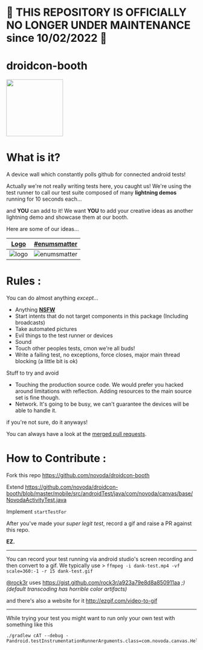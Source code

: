 # 🛑 THIS REPOSITORY IS OFFICIALLY NO LONGER UNDER MAINTENANCE since 10/02/2022 🛑

droidcon-booth
=============
<img src="https://pbs.twimg.com/media/CSeP7ybW4AA6S5H.jpg:large" width="150px"/>

What is it?
==

A device wall which constantly polls github for connected android tests!

Actually we're not really writing tests here, you caught us! We're using the test runner to call our test suite composed of many **lightning demos** running for 10 seconds each...

and **YOU** can add to it! We want **YOU** to add your creative ideas as another lightning demo and showcase them at our booth.

Here are some of our ideas...

[Logo](https://github.com/novoda/droidcon-booth/pull/18) | [#enumsmatter](https://github.com/novoda/droidcon-booth/pull/5)
| --- | ---
![logo](https://cloud.githubusercontent.com/assets/1626673/10728185/0a054c52-7be0-11e5-8a75-ab5c1b2bf0dc.gif)|![enumsmatter](https://cloud.githubusercontent.com/assets/466546/10677915/15e2e416-7907-11e5-9cb4-a53df89c1915.gif)

Rules :
==

You can do almost anything *except...*

- Anything **[NSFW](https://en.wikipedia.org/wiki/Not_safe_for_work)**
- Start intents that do not target components in this package (Including broadcasts)
- Take automated pictures
- Evil things to the test runner or devices
- Sound
- Touch other peoples tests, cmon we're all buds!
- Write a failing test, no exceptions, force closes, major main thread blocking (a little bit is ok)

Stuff to try and avoid
- Touching the production source code. We would prefer you hacked around limitations with reflection. Adding resources to the main source set is fine though.
- Network. It's going to be busy, we can't guarantee the devices will be able to handle it.

if you're not sure, do it anyways! 

You can always have a look at the [merged pull requests](https://github.com/novoda/droidcon-booth/pulls?q=is%3Apr+is%3Aclosed).

How to Contribute :
==

Fork this repo https://github.com/novoda/droidcon-booth

Extend https://github.com/novoda/droidcon-booth/blob/master/mobile/src/androidTest/java/com/novoda/canvas/base/NovodaActivityTest.java

Implement `startTestFor`

After you've made your *super legit test*, record a gif and raise a PR against this repo. 

**EZ.**

***
You can record your test running via android studio's screen recording and then convert to a gif. We typically use >
`ffmpeg -i dank-test.mp4 -vf scale=360:-1 -r 15 dank-test.gif` 

[@rock3r](https://github.com/rock3r) uses https://gist.github.com/rock3r/a923a79e8d8a850911aa *;) (default transcoding has horrible color artifacts)*

and there's also a website for it http://ezgif.com/video-to-gif
***
While trying your test you might want to run only your own test with something like this

```
./gradlew cAT --debug -Pandroid.testInstrumentationRunnerArguments.class=com.novoda.canvas.HelloWorldTest
```
